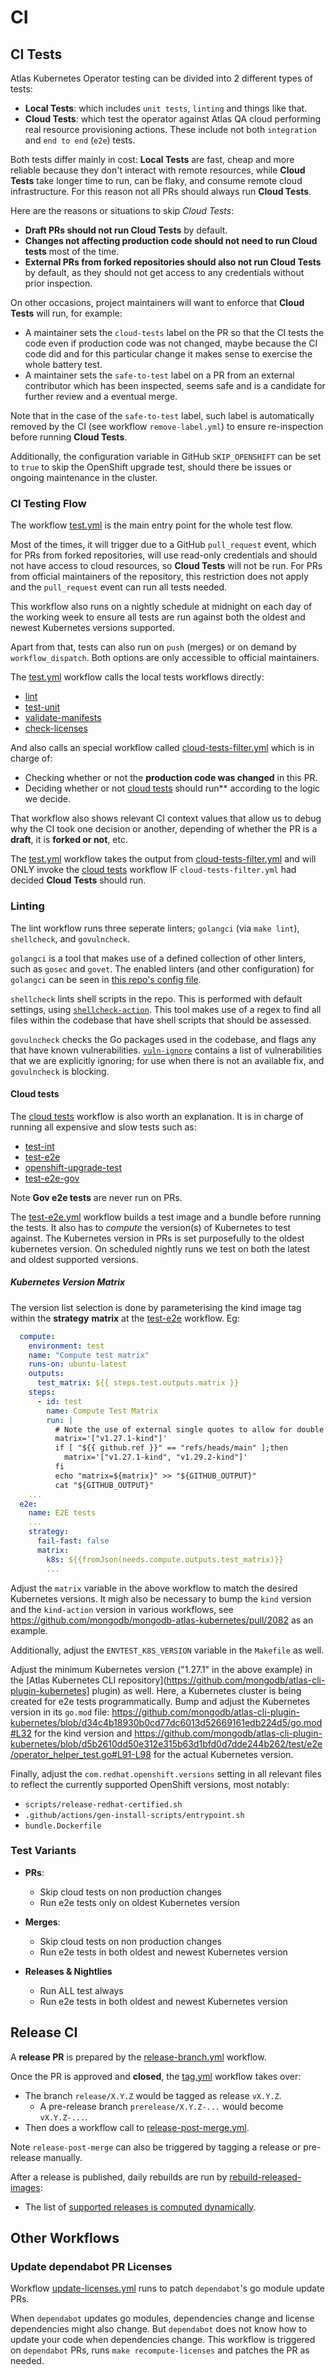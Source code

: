 # CI

## CI Tests

Atlas Kubernetes Operator testing can be divided into 2 different types of tests:

- **Local Tests**: which includes `unit tests`, `linting` and things like that.
- **Cloud Tests**: which test the operator against Atlas QA cloud performing real resource provisioning actions. These include not both `integration` and `end to end` (`e2e`) tests.

Both tests differ mainly in cost: **Local Tests** are fast, cheap and more reliable because they don't interact with remote resources, while **Cloud Tests** take longer time to run, can be flaky, and consume remote cloud infrastructure. For this reason not all PRs should always run **Cloud Tests**.

Here are the reasons or situations to skip *Cloud Tests*:

- **Draft PRs should not run Cloud Tests** by default.
- **Changes not affecting production code should not need to run Cloud tests** most of the time.
- **External PRs from forked repositories should also not run Cloud Tests** by default, as they should not get access to any credentials without prior inspection.

On other occasions, project maintainers will want to enforce that **Cloud Tests** will run, for example:

- A maintainer sets the `cloud-tests` label on the PR so that the CI tests the code even if production code was not changed, maybe because the CI code did and for this particular change it makes sense to exercise the whole battery test.
- A maintainer sets the `safe-to-test` label on a PR from an external contributor which has been inspected, seems safe and is a candidate for further review and a eventual merge.

Note that in the case of the `safe-to-test` label, such label is automatically removed by the CI (see workflow `remove-label.yml`) to ensure re-inspection before running **Cloud Tests**.

Additionally, the configuration variable in GitHub `SKIP_OPENSHIFT` can be set to `true` to skip the OpenShift upgrade test, should there be issues or ongoing maintenance in the cluster.

### CI Testing Flow

The workflow [test.yml](../../.github/workflows/test.yml) is the main entry point for the whole test flow.

Most of the times, it will trigger due to a GitHub `pull_request` event, which for PRs from forked repositories, will use read-only credentials and should not have access to cloud resources, so **Cloud Tests** will not be run. For PRs from official maintainers of the repository, this restriction does not apply and the `pull_request` event can run all tests needed.

This workflow also runs on a nightly schedule at midnight on each day of the working week to ensure all tests are run against both the oldest and newest Kubernetes versions supported.

Apart from that, tests can also run on `push` (merges) or on demand by `workflow_dispatch`. Both options are only accessible to official maintainers.

The [test.yml](../../.github/workflows/test.yml) workflow calls the local tests workflows directly:
- [lint](../../.github/workflows/lint.yaml)
- [test-unit](../../.github/workflows/test-unit.yml)
- [validate-manifests](../../.github/workflows/validate-manifests.yml)
- [check-licenses](../../.github/workflows/check-licenses.yml)

And also calls an special workflow called [cloud-tests-filter.yml](../../.github/workflows/cloud-tests-filter.yml) which is in charge of:

- Checking whether or not the **production code was changed** in this PR.
- Deciding whether or not [cloud tests](../../.github/workflows/cloud-tests.yml) should run** according to the logic we decide.

That workflow also shows relevant CI context values that allow us to debug why the CI took one decision or another, depending of whether the PR is a **draft**, it is **forked or not**, etc.

The [test.yml](../../.github/workflows/test.yml) workflow takes the output from [cloud-tests-filter.yml](../../.github/workflows/cloud-tests-filter.yml) and will ONLY invoke the [cloud tests](../../.github/workflows/cloud-tests.yml) workflow IF `cloud-tests-filter.yml` had decided **Cloud Tests** should run.

### Linting

The lint workflow runs three seperate linters; `golangci` (via `make lint`), `shellcheck`, and `govulncheck`.

`golangci` is a tool that makes use of a defined collection of other linters, such as `gosec` and `govet`. The enabled linters (and other configuration) for `golangci` can be seen in [this repo's config file](../../.golangci.yml).

`shellcheck` lints shell scripts in the repo. This is performed with default settings, using [`shellcheck-action`](https://github.com/bewuethr/shellcheck-action). This tool makes use of a regex to find all files within the codebase that have shell scripts that should be assessed.

`govulncheck` checks the Go packages used in the codebase, and flags any that have known vulnerabilities. [`vuln-ignore`](../../vuln-ignore) contains a list of vulnerabilities that we are explicitly ignoring; for use when there is not an available fix, and `govulncheck` is blocking.

#### Cloud tests

The [cloud tests](../../.github/workflows/cloud-tests.yml) workflow is also worth an explanation. It is in charge of running all expensive and slow tests such as:
- [test-int](../../.github/workflows/test-int.yaml)
- [test-e2e](../../.github/workflows/test-e2e.yml)
- [openshift-upgrade-test](../../.github/workflows/openshift-upgrade-test.yml)
- [test-e2e-gov](../../.github/workflows/test-e2e-gov.yml)

Note **Gov e2e tests** are never run on PRs.

The [test-e2e.yml](../../.github/workflows/test-e2e.yml) workflow builds a test image and a bundle before running the tests. It also has to *compute* the version(s) of Kubernetes to test against. The Kubernetes version in PRs is set purposefully to the oldest kubernetes version. On scheduled nightly runs we test on both the latest and oldest supported versions.

##### Kubernetes Version Matrix

The version list selection is done by parameterising the kind image tag within the **strategy** **matrix** at the [test-e2e](../../.github/workflows/test-e2e.yml) workflow. Eg:

```yaml
  compute:
    environment: test
    name: "Compute test matrix"
    runs-on: ubuntu-latest
    outputs:
      test_matrix: ${{ steps.test.outputs.matrix }}
    steps:
      - id: test
        name: Compute Test Matrix
        run: |
          # Note the use of external single quotes to allow for double quotes at inline YAML array
          matrix='["v1.27.1-kind"]'
          if [ "${{ github.ref }}" == "refs/heads/main" ];then
            matrix='["v1.27.1-kind", "v1.29.2-kind"]'
          fi
          echo "matrix=${matrix}" >> "${GITHUB_OUTPUT}"
          cat "${GITHUB_OUTPUT}"
    ...
  e2e:
    name: E2E tests
    ...
    strategy:
      fail-fast: false
      matrix:
        k8s: ${{fromJson(needs.compute.outputs.test_matrix)}}
        ...
```

Adjust the `matrix` variable in the above workflow to match the desired Kubernetes versions. It migh also be necessary to bump the `kind` version and the `kind-action` version in various workflows, see https://github.com/mongodb/mongodb-atlas-kubernetes/pull/2082 as an example.

Additionally, adjust the `ENVTEST_K8S_VERSION` variable in the `Makefile` as well.

Adjust the minimum Kubernetes version ("1.27.1" in the above example) in the [Atlas Kubernetes CLI repository](https://github.com/mongodb/atlas-cli-plugin-kubernetes] plugin) as well. Here, a Kubernetes cluster is being created for e2e tests programmatically. Bump and adjust the Kubernetes version in its `go.mod` file: https://github.com/mongodb/atlas-cli-plugin-kubernetes/blob/d34c4b18930b0cd77dc6013d52669161edb224d5/go.mod#L32 for the kind version and https://github.com/mongodb/atlas-cli-plugin-kubernetes/blob/d5b2610dd50e312e315b63d1bfd0d7dde244b262/test/e2e/operator_helper_test.go#L91-L98 for the actual Kubernetes version.

Finally, adjust the `com.redhat.openshift.versions` setting in all relevant files to reflect the currently supported OpenShift versions, most notably:
- `scripts/release-redhat-certified.sh`
- `.github/actions/gen-install-scripts/entrypoint.sh`
- `bundle.Dockerfile`

### Test Variants

- **PRs**:
  - Skip cloud tests on non production changes
  - Run e2e tests only on oldest Kubernetes version

- **Merges**:
  - Skip cloud tests on non production changes
  - Run e2e tests in both oldest and newest Kubernetes version

- **Releases & Nightlies**
  - Run ALL test always
  - Run e2e tests in both oldest and newest Kubernetes version

## Release CI

A **release PR** is prepared by the [release-branch.yml](../../.github/workflows/release-branch.yml) workflow.

Once the PR is approved and **closed**, the [tag.yml](../../.github/workflows/release-branch.yml) workflow takes over:
- The branch `release/X.Y.Z` would be tagged as release `vX.Y.Z`.
  - A pre-release branch `prerelease/X.Y.Z-...` would become `vX.Y.Z-...`.
- Then does a workflow call to [release-post-merge.yml](../../.github/workflows/release-opost-merge.yml).

Note `release-post-merge` can also be triggered by tagging a release or pre-release manually.

After a release is published, daily rebuilds are run by [rebuild-released-images](../../.github/workflows/rebuild-released-images.yaml):
  - The list of [supported releases is computed dynamically](../../scripts/supported-releases.sh).

## Other Workflows

### Update dependabot PR Licenses

Workflow [update-licenses.yml](../../.github/workflows/update-licenses.yml) runs to patch `dependabot`'s go module update PRs.

When `dependabot` updates go modules, dependencies change and license dependencies might also change. But `dependabot` does not know how to update your code when dependencies change. This workflow is triggered on `dependabot` PRs, runs `make recompute-licenses` and patches the PR as needed.
